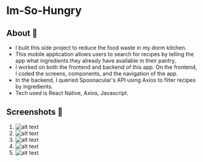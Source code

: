 # Im-So-Hungry

## About 🍝

* I built this side project to reduce the food waste in my dorm kitchen.
* This mobile application allows users to search for recipes by telling the app what ingredients they already have available in their pantry. 
* I worked on both the frontend and backend of this app. On the frontend, I coded the screens, components, and the navigation of the app.
* In the backend, I queried Spoonacular's API using Axios to filter recipes by ingredients.
* Tech used is React Native, Axios, Javascript.

## Screenshots 📸

1. ![alt text](https://i.imgur.com/ZNyLI3t.png)
2. ![alt text](https://i.imgur.com/YVZUwyh.png)
3. ![alt text](https://i.imgur.com/0SbKmAi.png)
4. ![alt text](https://i.imgur.com/s04HizB.png)
5. ![alt text](https://i.imgur.com/Vf7FPkg.png)


